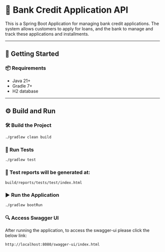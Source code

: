 # 🏦 Bank Credit Application API

This is a Spring Boot Application for managing bank credit applications. The system allows customers to apply for loans, and the bank to manage and track these applications and installments.

---

## 🚀 Getting Started

### 📦 Requirements

- Java 21+
- Gradle 7+
- H2 database

---

## ⚙️ Build and Run

### 🛠️ Build the Project

```bash
./gradlew clean build 
```

### 🧪 Run Tests
```bash
./gradlew test
```
### 🧾 Test reports will be generated at:
```
build/reports/tests/test/index.html
```

### ▶️ Run the Application
```bash
./gradlew bootRun
```

### 🔍 Access Swagger UI
After running the application, to access the swagger-ui please click the below link:
```
http://localhost:8080/swagger-ui/index.html
```
